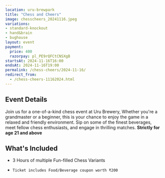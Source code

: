 ```yaml
---
location: uru-brewpark
title: "Chess and Cheers"
image: chesscheers_20241116.jpeg
variations:
- standard-knockout
- hand&brain
- bughouse
layout: event
payment:
  price: 400
  razorpay: pl_PE9rQFCtCNSXgB
startsAt: 2024-11-16T16:00
endsAt: 2024-11-16T19:00
permalink: /chess-cheers/2024-11-16/
redirect_from:
  - /chess-cheers-11162024.html
---
```

## Event Details

Join us for a one-of-a-kind chess event at Uru Brewery,
Whether you're a grandmaster or a beginner, this is your chance to enjoy the game in a relaxed and friendly environment.
Sip on some of the finest beverages, meet fellow chess enthusiasts, and engage in thrilling matches.
**Strictly for age 21 and above**

## What's Included

* 3 Hours of multiple Fun-filled Chess Variants
- `Ticket includes Food/Beverage coupon worth ₹200`

